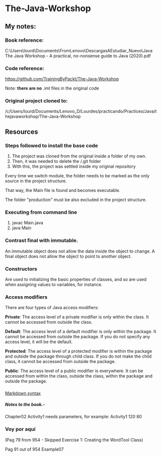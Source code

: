 # The-Java-Workshop

## My notes:

### Book reference:
C:\Users\lourd\Documents\FromLenovo\DescargasAEstudiar_Nuevo\Java\
The Java Workshop - A practical, no-nonsense guide to Java (2020).pdf

### Code reference:
https://github.com/TrainingByPackt/The-Java-Workshop


Note: **there are no** .iml files in the original code

### Original project cloned to:
/c/Users/lourd/Documents/Lenovo_D/Lourdes/practicando/Practices/Java/thejavaworkshop/The-Java-Workshop

## Resources

### Steps followed to install the base code
1) The project was cloned from the original inside a folder of my own.
2) Then, it was needed to delete the /.git folder
3) With this, the project was settled inside my original repository

Every time we switch module, the folder needs to be marked as the only source in the project structure.

That way, the Main file is found and becomes executable.

The folder "production" must be also excluded in the project structure.


### Executing from command line
1) javac Main.java
2) java Main

### Contrast final with immutable. 
An immutable object does not allow the data inside the
object to change. A final object does not allow the object to point to another object.

### Constructors
Are used to initializing the basic properties of classes, and so are used when assigning values to
variables, for instance.


### Access modifiers

There are four types of Java access modifiers:

**Private**: The access level of a private modifier is only within the class. It cannot be accessed from outside the class.

**Default**: The access level of a default modifier is only within the package. It cannot be accessed from outside the package. If you do not specify any access level, it will be the default.

**Protected**: The access level of a protected modifier is within the package and outside the package through child class. If you do not make the child class, it cannot be accessed from outside the package.

**Public**: The access level of a public modifier is everywhere. It can be accessed from within the class, outside the class, within the package and outside the package.


### 
[Markdown syntax](https://www.markdownguide.org/basic-syntax/)


##### Notes to the book.-
Chapter02 Activity1 needs parameters, for example:
Activity1 120 80


### Voy por aquí
(Pag 79 from 954     - Skipped
Exercise 1: Creating the WordTool Class)

Pag 91 out of 954
Example07





